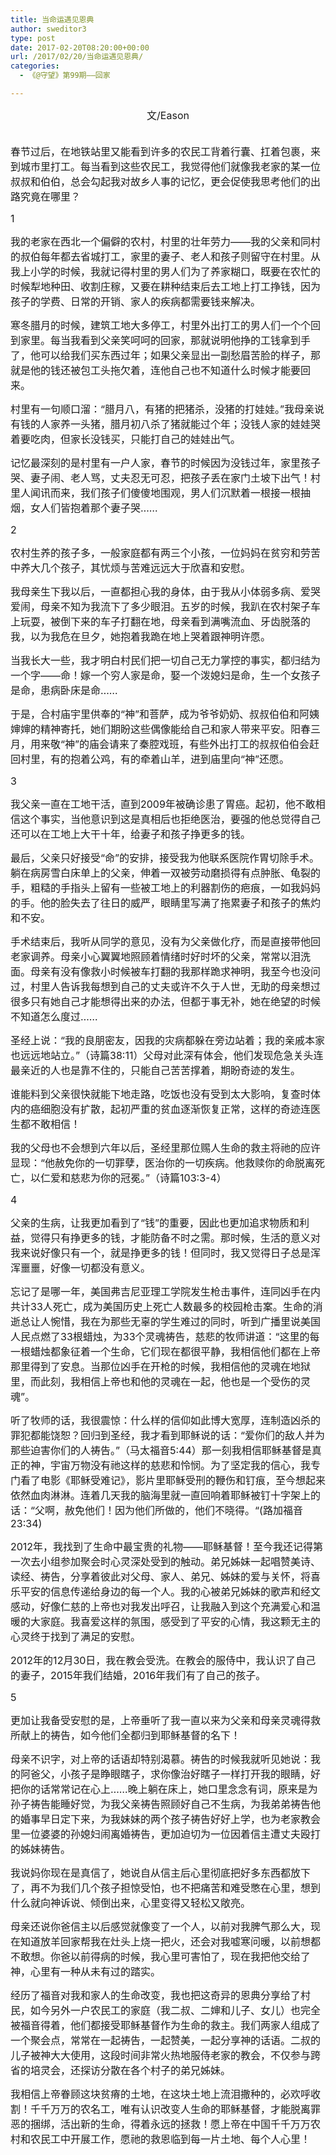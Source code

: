 ```yaml
---
title: 当命运遇见恩典
author: sweditor3
type: post
date: 2017-02-20T08:20:00+00:00
url: /2017/02/20/当命运遇见恩典/
categories:
  - 《@守望》第99期——回家

---
```

<p style="text-align: center;">
  <span style="font-size: 12pt;">文/Eason</span>
</p>

<span style="font-size: 12pt;"><br /> 春节过后，在地铁站里又能看到许多的农民工背着行囊、扛着包裹，来到城市里打工。每当看到这些农民工，我觉得他们就像我老家的某一位叔叔和伯伯，总会勾起我对故乡人事的记忆，更会促使我思考他们的出路究竟在哪里？</span>

<span style="font-size: 12pt;">1</span>

<span style="font-size: 12pt;">我的老家在西北一个偏僻的农村，村里的壮年劳力——我的父亲和同村的叔伯每年都去省城打工，家里的妻子、老人和孩子则留守在村里。从我上小学的时候，我就记得村里的男人们为了养家糊口，既要在农忙的时候犁地种田、收割庄稼，又要在耕种结束后去工地上打工挣钱，因为孩子的学费、日常的开销、家人的疾病都需要钱来解决。</span>

<span style="font-size: 12pt;">寒冬腊月的时候，建筑工地大多停工，村里外出打工的男人们一个个回到家里。每当我看到父亲笑呵呵的回家，那就说明他挣的工钱拿到手了，他可以给我们买东西过年；如果父亲显出一副愁眉苦脸的样子，那就是他的钱还被包工头拖欠着，连他自己也不知道什么时候才能要回来。</span>

<span style="font-size: 12pt;">村里有一句顺口溜：“腊月八，有猪的把猪杀，没猪的打娃娃。”我母亲说有钱的人家养一头猪，腊月初八杀了猪就能过个年；没钱人家的娃娃哭着要吃肉，但家长没钱买，只能打自己的娃娃出气。</span>

<span style="font-size: 12pt;">记忆最深刻的是村里有一户人家，春节的时候因为没钱过年，家里孩子哭、妻子闹、老人骂，丈夫忍无可忍，把孩子丢在家门土坡下出气！村里人闻讯而来，我们孩子们傻傻地围观，男人们沉默着一根接一根抽烟，女人们皆抱着那个妻子哭……</span>

<span style="font-size: 12pt;">2</span>

<span style="font-size: 12pt;">农村生养的孩子多，一般家庭都有两三个小孩，一位妈妈在贫穷和劳苦中养大几个孩子，其忧烦与苦难远远大于欣喜和安慰。</span>

<span style="font-size: 12pt;">我母亲生下我以后，一直都担心我的身体，由于我从小体弱多病、爱哭爱闹，母亲不知为我流下了多少眼泪。五岁的时候，我趴在农村架子车上玩耍，被倒下来的车子打翻在地，母亲看到满嘴流血、牙齿脱落的我，以为我危在旦夕，她抱着我跪在地上哭着跟神明许愿。</span>

<span style="font-size: 12pt;">当我长大一些，我才明白村民们把一切自己无力掌控的事实，都归结为一个字——命！嫁一个穷人家是命，娶一个泼媳妇是命，生一个女孩子是命，患病卧床是命……</span>

<span style="font-size: 12pt;">于是，合村庙宇里供奉的“神”和菩萨，成为爷爷奶奶、叔叔伯伯和阿姨婶婶的精神寄托，她们期盼这些偶像能给自己和家人带来平安。阳春三月，用来敬“神”的庙会请来了秦腔戏班，有些外出打工的叔叔伯伯会赶回村里，有的抱着公鸡，有的牵着山羊，进到庙里向“神”还愿。</span>

<span style="font-size: 12pt;">3</span>

<span style="font-size: 12pt;">我父亲一直在工地干活，直到2009年被确诊患了胃癌。起初，他不敢相信这个事实，当他意识到这是真相后也拒绝医治，要强的他总觉得自己还可以在工地上大干十年，给妻子和孩子挣更多的钱。</span>

<span style="font-size: 12pt;">最后，父亲只好接受“命”的安排，接受我为他联系医院作胃切除手术。躺在病房雪白床单上的父亲，伸着一双被劳动磨损得有点肿胀、龟裂的手，粗糙的手指头上留有一些被工地上的利器割伤的疤痕，一如我妈妈的手。他的脸失去了往日的威严，眼睛里写满了拖累妻子和孩子的焦灼和不安。</span>

<span style="font-size: 12pt;">手术结束后，我听从同学的意见，没有为父亲做化疗，而是直接带他回老家调养。母亲小心翼翼地照顾着情绪时好时坏的父亲，常常以泪洗面。母亲有没有像救小时候被车打翻的我那样跪求神明，我至今也没问过，村里人告诉我每想到自己的丈夫或许不久于人世，无助的母亲想过很多只有她自己才能想得出来的办法，但都于事无补，她在绝望的时候不知道怎么度过……</span>

<span style="font-size: 12pt;">圣经上说：“我的良朋密友，因我的灾病都躲在旁边站着；我的亲戚本家也远远地站立。”（诗篇38:11）父母对此深有体会，他们发现危急关头连最亲近的人也是靠不住的，只能自己苦苦撑着，期盼奇迹的发生。</span>

<span style="font-size: 12pt;">谁能料到父亲很快就能下地走路，吃饭也没有受到太大影响，复查时体内的癌细胞没有扩散，起初严重的贫血逐渐恢复正常，这样的奇迹连医生都不敢相信！</span>

<span style="font-size: 12pt;">我的父母也不会想到六年以后，圣经里那位赐人生命的救主将祂的应许显现：“他赦免你的一切罪孽，医治你的一切疾病。他救赎你的命脱离死亡，以仁爱和慈悲为你的冠冕。”（诗篇103:3-4）</span>

<span style="font-size: 12pt;">4</span>

<span style="font-size: 12pt;">父亲的生病，让我更加看到了“钱”的重要，因此也更加追求物质和利益，觉得只有挣更多的钱，才能防备不时之需。那时候，生活的意义对我来说好像只有一个，就是挣更多的钱！但同时，我又觉得日子总是浑浑噩噩，好像一切都没有意义。</span>

<span style="font-size: 12pt;">忘记了是哪一年，美国弗吉尼亚理工学院发生枪击事件，连同凶手在内共计33人死亡，成为美国历史上死亡人数最多的校园枪击案。生命的消逝总让人惋惜，我在为那些无辜的学生难过的同时，听到广播里说美国人民点燃了33根蜡烛，为33个灵魂祷告，慈悲的牧师讲道：“这里的每一根蜡烛都象征着一个生命，它们现在都很平静，我相信他们都在上帝那里得到了安息。当那位凶手在开枪的时候，我相信他的灵魂在地狱里，而此刻，我相信上帝也和他的灵魂在一起，他也是一个受伤的灵魂”。</span>

<span style="font-size: 12pt;">听了牧师的话，我很震惊：什么样的信仰如此博大宽厚，连制造凶杀的罪犯都能饶恕？回归到圣经，我才看到耶稣说的话：“爱你们的敌人并为那些迫害你们的人祷告。”（马太福音5:44）那一刻我相信耶稣基督是真正的神，宇宙万物没有祂这样的慈悲和怜悯。为了坚定我的信心，我专门看了电影《耶稣受难记》，影片里耶稣受刑的鞭伤和钉痕，至今想起来依然血肉淋淋。连着几天我的脑海里就一直回响着耶稣被钉十字架上的话：“父啊，赦免他们！因为他们所做的，他们不晓得。“(路加福音23:34)</span>

<span style="font-size: 12pt;">2012年，我找到了生命中最宝贵的礼物——耶稣基督！至今我还记得第一次去小组参加聚会时心灵深处受到的触动。弟兄姊妹一起唱赞美诗、读经、祷告，分享着彼此对父母、家人、弟兄、姊妹的爱与关怀，将喜乐平安的信息传递给身边的每一个人。我的心被弟兄姊妹的歌声和经文感动，好像仁慈的上帝也对我发出呼召，让我融入到这个充满爱心和温暖的大家庭。我喜爱这样的氛围，感受到了平安的心情，我这颗无主的心灵终于找到了满足的安慰。</span>

<span style="font-size: 12pt;">2012年的12月30日，我在教会受洗。在教会的服侍中，我认识了自己的妻子，2015年我们结婚，2016年我们有了自己的孩子。</span>

<span style="font-size: 12pt;">5</span>

<span style="font-size: 12pt;">更加让我备受安慰的是，上帝垂听了我一直以来为父亲和母亲灵魂得救所献上的祷告，如今他们全都归到耶稣基督的名下！</span>

<span style="font-size: 12pt;">母亲不识字，对上帝的话语却特别渴慕。祷告的时候我就听见她说：我的阿爸父，小孩子是睁眼瞎子，求你像治好瞎子一样打开我的眼睛，好把你的话常常记在心上……晚上躺在床上，她口里念念有词，原来是为孙子祷告能睡好觉，为我父亲祷告照顾好自己不生病，为我弟弟祷告他的婚事早日定下来，为我妹妹的两个孩子祷告好好上学，也为老家教会里一位婆婆的孙媳妇闹离婚祷告，更加迫切为一位因着信主遭丈夫殴打的姊妹祷告。</span>

<span style="font-size: 12pt;">我说妈你现在是真信了，她说自从信主后心里彻底把好多东西都放下了，再不为我们几个孩子担惊受怕，也不把痛苦和难受憋在心里，想到什么就向神诉说、倾倒出来，心里变得又轻松又敞亮。</span>

<span style="font-size: 12pt;">母亲还说你爸信主以后感觉就像变了一个人，以前对我脾气那么大，现在知道放羊回家帮我在灶头上烧一把火，还会对我嘘寒问暖，以前想都不敢想。你爸以前得病的时候，我心里可害怕了，现在我把他交给了神，心里有一种从未有过的踏实。</span>

<span style="font-size: 12pt;">经历了福音对我和家人的生命改变，我也把这奇异的恩典分享给了村民，如今另外一户农民工的家庭（我二叔、二婶和儿子、女儿）也完全被福音得着，他们都接受耶稣基督作为生命的救主。我们两家人组成了一个聚会点，常常在一起祷告，一起赞美，一起分享神的话语。二叔的儿子被神大大使用，这段时间非常火热地服侍老家的教会，不仅参与跨省的培灵会，还探访分散在各个村子的弟兄姊妹。</span>

<span style="font-size: 12pt;">我相信上帝眷顾这块贫瘠的土地，在这块土地上流泪撒种的，必欢呼收割！千千万万的农名工，唯有认识改变人生命的耶稣基督，才能脱离罪恶的捆绑，活出新的生命，得着永远的拯救！愿上帝在中国千千万万农村和农民工中开展工作，愿祂的救恩临到每一片土地、每个人心里！</span>